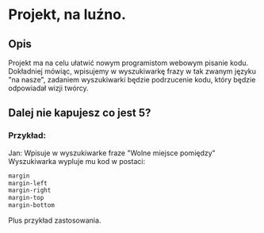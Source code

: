 # Projekt, na luźno.

## Opis
Projekt ma na celu ułatwić nowym programistom webowym pisanie kodu.
Dokładniej mówiąc, wpisujemy w wyszukiwarkę frazy w tak zwanym języku "na nasze", zadaniem wyszukiwarki będzie podrzucenie kodu, który będzie odpowiadał wizji twórcy.

## Dalej nie kapujesz co jest 5?
### Przykład:
Jan: Wpisuje w wyszukiwarke fraze "Wolne miejsce pomiędzy"
Wyszukiwarka wypluje mu kod w postaci:
```css
margin
margin-left
margin-right
margin-top
margin-bottom
```
Plus przykład zastosowania.
